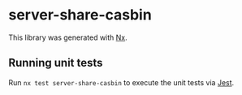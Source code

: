 # server-share-casbin

This library was generated with [Nx](https://nx.dev).

## Running unit tests

Run `nx test server-share-casbin` to execute the unit tests via [Jest](https://jestjs.io).
